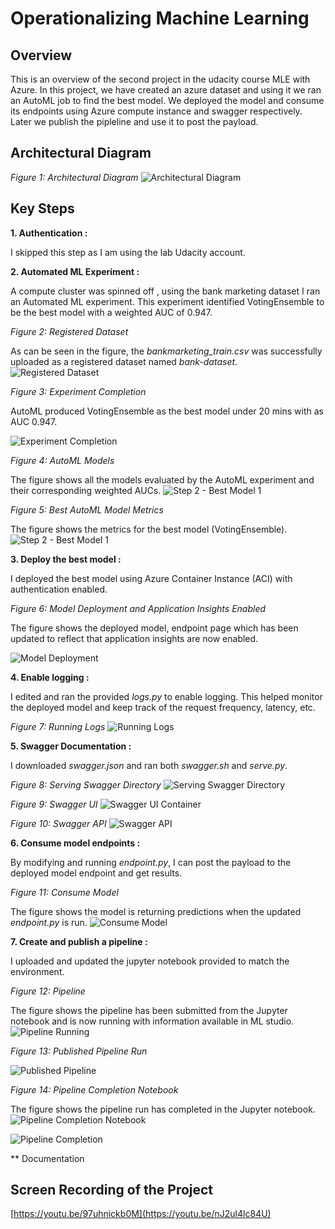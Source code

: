 # Operationalizing Machine Learning

## Overview
This is an overview of the second project in the udacity course MLE with Azure. In this project, we have created an azure dataset and using it we ran an AutoML job to find the best model. We deployed the model and consume its endpoints using Azure compute instance and swagger respectively. Later we publish the pipleline and use it to post the payload.

## Architectural Diagram
*Figure 1: Architectural Diagram*
![Architectural Diagram](Screenshots/Architecture.png)

## Key Steps
**1. Authentication :** 

I skipped this step as I am using the lab Udacity account.

**2. Automated ML Experiment :** 

A compute cluster was spinned off , using the bank marketing dataset
I ran an Automated ML experiment. This experiment identified VotingEnsemble to be the best 
model with a weighted AUC of 0.947. 

*Figure 2: Registered Dataset*

As can be seen in the figure, the *bankmarketing_train.csv* was successfully uploaded as a registered dataset named 
*bank-dataset*.
![Registered Dataset](Screenshots/Fig1.png)

*Figure 3: Experiment Completion*

AutoML produced VotingEnsemble as the best model under 20 mins with as AUC 0.947.

![Experiment Completion](Screenshots/Fig2.png)

*Figure 4: AutoML Models*

The figure shows all the models evaluated by the AutoML experiment and their corresponding weighted AUCs.
![Step 2 - Best Model 1](Screenshots/Fig3.png)

*Figure 5: Best AutoML Model Metrics*

The figure shows the metrics for the best model (VotingEnsemble). 
![Step 2 - Best Model 1](Screenshots/Fig4.png)

**3. Deploy the best model :** 

I deployed the best model using Azure Container Instance (ACI) with authentication enabled. 

*Figure 6: Model Deployment and Application Insights Enabled*

The figure shows the deployed model, endpoint page which has been updated to reflect that application insights are now enabled.

![Model Deployment](Screenshots/Fig5.png)

**4. Enable logging :**

I edited and ran the provided *logs.py* to enable logging. This helped monitor the deployed model and keep track of the
request frequency, latency, etc.

*Figure 7: Running Logs*
![Running Logs](Screenshots/Fig6.png)


**5. Swagger Documentation :**

I downloaded *swagger.json* and ran both *swagger.sh* and *serve.py*. 

*Figure 8: Serving Swagger Directory*
![Serving Swagger Directory](Screenshots/Fig7.png)

*Figure 9: Swagger UI*
![Swagger UI Container](Screenshots/Fig8.png)

*Figure 10: Swagger API*
![Swagger API](Screenshots/Fig14.png)

**6. Consume model endpoints :**

By modifying and running *endpoint.py*, I can post the payload to the deployed model endpoint and get results.

*Figure 11: Consume Model*

The figure shows the model is returning predictions when the updated *endpoint.py* is run.
![Consume Model](Screenshots/Fig9.png)

**7. Create and publish a pipeline :** 

I uploaded and updated the jupyter notebook provided to match the environment. 

*Figure 12: Pipeline*

The figure shows the pipeline has been submitted from the Jupyter notebook and is now running with information available in ML studio. 
![Pipeline Running](Screenshots/Fig10.png)

*Figure 13: Published Pipeline Run*

![Published Pipeline](Screenshots/Fig13.png)

*Figure 14: Pipeline Completion Notebook*

The figure shows the pipeline run has completed in the Jupyter notebook.
![Pipeline Completion Notebook](Screenshots/Fig11.png)

![Pipeline Completion](Screenshots/Fig12.png)

** Documentation

## Screen Recording of the Project
[https://youtu.be/97uhnickb0M](https://youtu.be/nJ2ul4lc84U)


